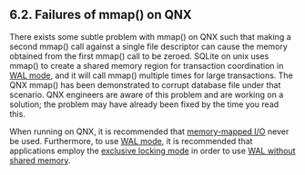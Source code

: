 ## 6\.2\.  Failures of mmap() on QNX


There exists some subtle problem with mmap() on QNX such that making
a second mmap() call against a single file descriptor can cause
the memory obtained from the first mmap() call to be zeroed. SQLite on
unix uses mmap() to create a shared memory region for transaction 
coordination in [WAL mode](wal.html), and it will call mmap() multiple times
for large transactions. The QNX mmap() has been demonstrated to corrupt
database file under that scenario. QNX engineers are aware of this problem
and are working on a solution; the problem may have already been fixed by
the time you read this.


When running on QNX, it is recommended that [memory\-mapped I/O](mmap.html) never
be used. Furthermore, to use [WAL mode](wal.html), it is recommended that applications
employ the [exclusive locking mode](pragma.html#pragma_locking_mode) in order to 
use [WAL without shared memory](wal.html#noshm).





